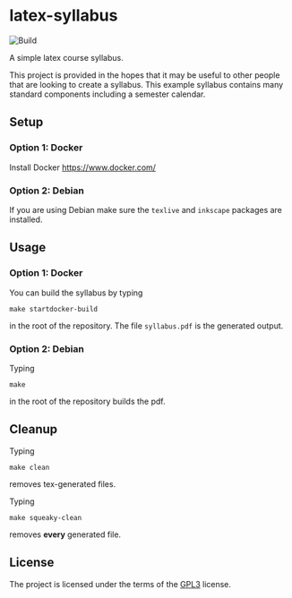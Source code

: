 # latex-syllabus

![Build](https://github.com/markroyer/latex-syllabus/actions/workflows/ci.yml/badge.svg)

A simple latex course syllabus.

This project is provided in the hopes that it may be useful to other
people that are looking to create a syllabus.  This example syllabus
contains many standard components including a semester calendar.

## Setup

### Option 1: Docker

Install Docker https://www.docker.com/

### Option 2: Debian

If you are using Debian make sure the `texlive` and `inkscape` packages are installed.

## Usage

### Option 1: Docker

You can build the syllabus by typing

```
make startdocker-build
```

in the root of the repository. The file `syllabus.pdf` is the
generated output.

### Option 2: Debian

Typing

```
make
```

in the root of the repository builds the pdf.

## Cleanup

Typing

```
make clean
```

removes tex-generated files.

Typing

```
make squeaky-clean
```

removes **every** generated file.

## License

The project is licensed under the terms of the
[GPL3](https://www.gnu.org/licenses/gpl-3.0.en.html) license.

<!--  LocalWords:  texlive pdf GPL
 -->
